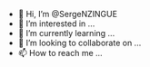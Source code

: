 - 👋 Hi, I’m @SergeNZINGUE
- 👀 I’m interested in ...
- 🌱 I’m currently learning ...
- 💞️ I’m looking to collaborate on ...
- 📫 How to reach me ...

<!---
SergeNZINGUE/SergeNZINGUE is a ✨ special ✨ repository because its `README.md` (this file) appears on your GitHub profile.
You can click the Preview link to take a look at your changes.
--->
